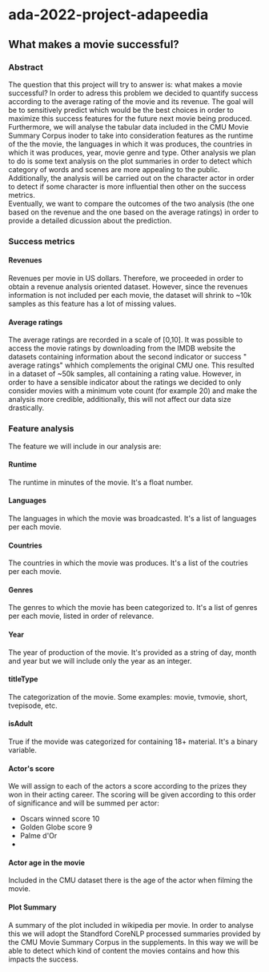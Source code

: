 # ada-2022-project-adapeedia
## What makes a movie successful?

### Abstract
The question that this project will try to answer is: what makes a movie successful? In order to adress this problem we decided to quantify success according to the average rating of the movie and its revenue. The goal will be to sensitively predict which would be the best choices in order to maximize this success features for the future next movie being produced.  
Furthermore, we will analyse the tabular data included in the CMU Movie Summary Corpus  inoder to take into consideration features as the runtime of the the movie, the languages in which it was produces, the countries in which it was produces, year, movie genre and type. Other analysis we plan to do is some text analysis on the plot summaries in order to detect which category of words and scenes are more appealing to the public. Additionally, the analysis will be carried out on the character actor in order to detect if some character is more influential then other on the success metrics.  
Eventually, we want to compare the outcomes of the two analysis (the one based on the revenue and the one based on the average ratings) in order to provide a detailed dicussion about the prediction.

### Success metrics

#### Revenues
Revenues per movie in US dollars.
Therefore, we proceeded in order to obtain a revenue analysis oriented dataset. However, since the revenues information is not included per each movie, the dataset will shrink to ~10k samples as this feature has a lot of missing values.

#### Average ratings
The average ratings are recorded in a scale of [0,10].
It was possible to access the movie ratings by downloading from the IMDB website the datasets containing information about the second indicator or success " average ratings" whhich complements the original CMU one. This resulted in a dataset of ~50k samples, all containing a rating value. However, in order to have a sensible indicator about the ratings we decided to only consider movies with a minimum vote count (for example 20) and make the analysis more credible, additionally, this will not affect our data size drastically.

### Feature analysis
The feature we will include in our analysis are:

#### Runtime
The runtime in minutes of the movie. It's a float number.

#### Languages
The languages in which the movie was broadcasted. It's a list of languages per each movie.

#### Countries
The countries in which the movie was produces. It's a list of the coutries per each movie.

#### Genres
The genres to which the movie has been categorized to. It's a list of genres per each movie, listed in order of relevance.

#### Year
The year of production of the movie. It's provided as a string of day, month and year but we will include only the year as an integer.

#### titleType
The categorization of the movie. Some examples: movie, tvmovie, short, tvepisode, etc.

#### isAdult
True if the movide was categorized for containing 18+ material. It's a binary variable.

#### Actor's score 
We will assign to each of the actors a score according to the prizes they won in their acting career. The scoring will be given according to this order of significance and will be summed per actor:
* Oscars winned score 10
* Golden Globe score 9
* Palme d'Or
* 

#### Actor age in the movie
Included in the CMU dataset there is the age of the actor when filming the movie.

#### Plot Summary
A summary of the plot included in wikipedia per movie. In order to analyse this we will adopt the Standford CoreNLP processed summaries provided by the CMU Movie Summary Corpus in the supplements. In this way we will be able to detect which kind of content the movies contains and how this impacts the success.







